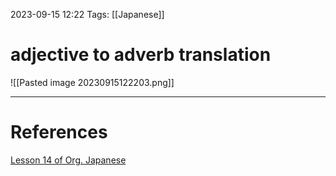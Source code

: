 2023-09-15 12:22
Tags: [[Japanese]]

# adjective to adverb translation
![[Pasted image 20230915122203.png]]

___
# References
[Lesson 14 of Org. Japanese](https://www.youtube.com/watch?v=9DR9ifftMvs&list=PLg9uYxuZf8x_A-vcqqyOFZu06WlhnypWj&index=16)